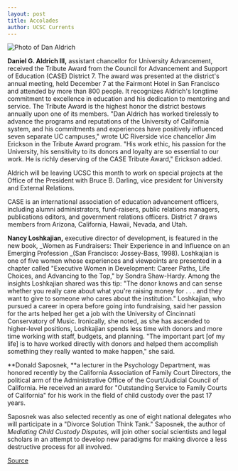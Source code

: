 ```yaml
---
layout: post
title: Accolades
author: UCSC Currents
---
```


![Photo of Dan Aldrich][2]

**Daniel G. Aldrich III,** assistant chancellor for University Advancement, received the Tribute Award from the Council for Advancement and Support of Education (CASE) District 7. The award was presented at the district's annual meeting, held December 7 at the Fairmont Hotel in San Francisco and attended by more than 800 people. It recognizes Aldrich's longtime commitment to excellence in education and his dedication to mentoring and service. The Tribute Award is the highest honor the district bestows annually upon one of its members. "Dan Aldrich has worked tirelessly to advance the programs and reputations of the University of California system, and his commitments and experiences have positively influenced seven separate UC campuses," wrote UC Riverside vice chancellor Jim Erickson in the Tribute Award program. "His work ethic, his passion for the University, his sensitivity to its donors and loyalty are so essential to our work. He is richly deserving of the CASE Tribute Award," Erickson added.

Aldrich will be leaving UCSC this month to work on special projects at the Office of the President with Bruce B. Darling, vice president for University and External Relations.

CASE is an international association of education advancement officers, including alumni administrators, fund-raisers, public relations managers, publications editors, and government relations officers. District 7 draws members from Arizona, California, Hawaii, Nevada, and Utah.

**Nancy Loshkajian,** executive director of development, is featured in the new book, _Women as Fundraisers: Their Experience in and Influence on an Emerging Profession _(San Francisco: Jossey-Bass, 1998). Loshkajian is one of five women whose experiences and viewpoints are presented in a chapter called "Executive Women in Development: Career Paths, Life Choices, and Advancing to the Top," by Sondra Shaw-Hardy. Among the insights Loshkajian shared was this tip: "The donor knows and can sense whether you really care about what you're raising money for . . . and they want to give to someone who cares about the institution." Loshkajian, who pursued a career in opera before going into fundraising, said her passion for the arts helped her get a job with the University of Cincinnati Conservatory of Music. Ironically, she noted, as she has ascended to higher-level positions, Loshkajian spends less time with donors and more time working with staff, budgets, and planning. "The important part [of my life] is to have worked directly with donors and helped them accomplish something they really wanted to make happen," she said.

**Donald Saposnek, **a lecturer in the Psychology Department, was honored recently by the California Association of Family Court Directors, the political arm of the Administrative Office of the Court/Judicial Council of California. He received an award for "Outstanding Service to Family Courts of California" for his work in the field of child custody over the past 17 years.

Saposnek was also selected recently as one of eight national delegates who will participate in a "Divorce Solution Think Tank." Saposnek, the author of _Mediating Child Custody Disputes,_ will join other social scientists and legal scholars in an attempt to develop new paradigms for making divorce a less destructive process for all involved.

[2]: http://www1.ucsc.edu/oncampus/currents/98-99/art/aldrich_dan.jpg

[Source](http://www1.ucsc.edu/oncampus/currents/98-99/12-14/accolades.htm "Permalink to Accolades; 12-14-98")
